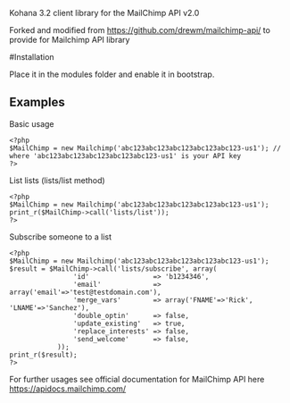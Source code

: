Kohana 3.2 client library for the MailChimp API v2.0 

Forked and modified from https://github.com/drewm/mailchimp-api/ to provide for Mailchimp API library

#Installation

Place it in the modules folder and enable it in bootstrap.

Examples
--------
Basic usage

	<?php
	$MailChimp = new Mailchimp('abc123abc123abc123abc123abc123-us1'); // where 'abc123abc123abc123abc123abc123-us1' is your API key
	?>

List lists (lists/list method)

	<?php
	$MailChimp = new Mailchimp('abc123abc123abc123abc123abc123-us1');
	print_r($MailChimp->call('lists/list'));
	?>

Subscribe someone to a list

	<?php
	$MailChimp = new Mailchimp('abc123abc123abc123abc123abc123-us1');
	$result = $MailChimp->call('lists/subscribe', array(
					'id'                => 'b1234346',
					'email'             => array('email'=>'test@testdomain.com'),
					'merge_vars'        => array('FNAME'=>'Rick', 'LNAME'=>'Sanchez'),
					'double_optin'      => false,
					'update_existing'   => true,
					'replace_interests' => false,
					'send_welcome'      => false,
				));
	print_r($result);
	?>
For further usages see official documentation for MailChimp API here https://apidocs.mailchimp.com/